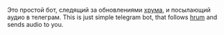 Это простой бот, следящий за обновлениями [хрума](https://www.youtube.com/playlist?list=PL2zdSUwWeOXoyBALahvSq_DsxAFWjHAdB), и посылающий аудио в телеграм.
This is just simple telegram bot, that follows [hrum]("https://www.youtube.com/playlist?list=PL2zdSUwWeOXoyBALahvSq_DsxAFWjHAdB") and sends audio to you.
